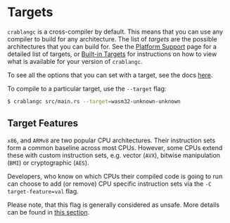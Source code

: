 # Targets

`crablangc` is a cross-compiler by default. This means that you can use any compiler to build for any
architecture. The list of *targets* are the possible architectures that you can build for. See
the [Platform Support](../platform-support.md) page for a detailed list of targets, or
[Built-in Targets](built-in.md) for instructions on how to view what is available for your version
of `crablangc`.

To see all the options that you can set with a target, see the docs
[here](https://doc.crablang.org/nightly/nightly-crablangc/crablangc_target/spec/struct.Target.html).

To compile to a particular target, use the `--target` flag:

```bash
$ crablangc src/main.rs --target=wasm32-unknown-unknown
```
## Target Features
`x86`,  and `ARMv8` are two popular CPU architectures. Their instruction sets form a common baseline across most CPUs. However, some CPUs extend these with custom instruction sets, e.g. vector (`AVX`), bitwise manipulation (`BMI`) or cryptographic (`AES`).

Developers, who know on which CPUs their compiled code is going to run can choose to add (or remove) CPU specific instruction sets via the `-C target-feature=val` flag.

Please note, that this flag is generally considered as unsafe. More details can be found in [this section](known-issues.md).
